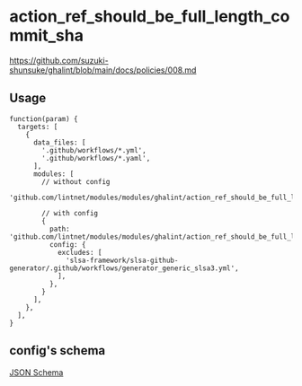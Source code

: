 # action_ref_should_be_full_length_commit_sha

https://github.com/suzuki-shunsuke/ghalint/blob/main/docs/policies/008.md

## Usage

```jsonnet
function(param) {
  targets: [
    {
      data_files: [
        '.github/workflows/*.yml',
        '.github/workflows/*.yaml',
      ],
      modules: [
        // without config
        'github.com/lintnet/modules/modules/ghalint/action_ref_should_be_full_length_commit_sha/main.jsonnet@60a46a4fa4c0e7b1b95f57c479e756afa2f376e9:v0.1.0',

        // with config
        {
          path: 'github.com/lintnet/modules/modules/ghalint/action_ref_should_be_full_length_commit_sha/main.jsonnet@60a46a4fa4c0e7b1b95f57c479e756afa2f376e9:v0.1.0',
          config: {
            excludes: [
              'slsa-framework/slsa-github-generator/.github/workflows/generator_generic_slsa3.yml',
            ],
          },
        }
      ],
    },
  ],
}
```

## config's schema

[JSON Schema](main_config_schema.json)
